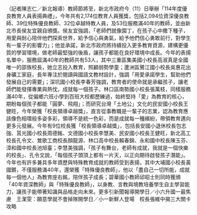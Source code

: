 （記者陳志仁／新北報導）教師節將至，新北市政府今（11）日舉辦「114年度優良教育人員表揚典禮」，今年共有2,174位教育人員獲獎，包括2,094位資深優良教師、39位特殊優良教師、32位卓越特教人員，及53位服務滿40年的教師，並由新北市長侯友宜親自頒獎。侯友宜強調，「老師們就像園丁，在孩子心中撒下種子，用愛與耐心陪伴他們探索世界，給予信心與勇氣，給予他們信心勇敢前行，對學生有一輩子的影響力」；他並承諾，新北市政府將持續投入更多教育資源，建構更優質的學習環境，做老師最堅強的後盾，讓孩子都能在良好環境中成長。今年的表揚名單中，服務屆滿40年的教師共有53人，其中三重區集美國小校長高淑真是全國唯一的邵族校長，她立志投入教育，照顧弱勢學童；蘆洲區鷺江國小校長吳惠花出身礦工家庭，長年專注於閱讀與國語文教材設計，強調「用愛承諾學生，幫助他們發展自己的需要」；深坑國小校長李春芳強調，教育者的使命就是承繼孩子，讓老師們能發揮專業與熱忱，成就每一個孩子。林口區南勢國小校長張萬枝，同樣服務滿40年，從偏鄉六班小學到百班大校都歷練過，始終堅持「愛」為教育的核心，期盼每個孩子都能「圓夢、飛翔」；而研究台灣「土地公」文化的民安國小校長王健旺，今年榮獲「校長領導卓越獎」，直言從事教職是一輩子的志業，認為教育應該像色相環般多姿多彩，領導不是統一色彩，而是成就每一種繽紛，帶領教育邁向更多元發展。今年有9位校長獲「校長領導卓越獎」，包括長安國小退休校長包志強、莒光國小校長周德銘、文德國小校長李慧美、民安國小校長王健旺，新北高工校長孔令文、鶯歌工商校長顏龍源、林口高中校長賴春錦、永和國中校長陳玉芬、漳和國中校長池旭臺；李慧美強調，「孩子有舞台，老師有成就，我就是一個快樂的校長」、孔令文說，「每個孩子頭頂上都有一片天，以正向期待啟發孩子潛能」。今年也有許多兼具多年資歷與特殊教育成就的教師受到表揚，其中大埔國小校長黃國鏘，不僅服務滿40年，還榮獲「特殊優良教師」，他以「盡自己一切所能，成就每一個他人」為教育座右銘，陪伴孩子成長；碧華國小教師邱昭士則同時獲頒「40年資深教師」與「特殊優良教師」，以身教、言教與境教培養學生自主學習能力，讓孩子能帶著知識與品格走向未來。更多引新聞報導開學日／小六升國一最焦慮　王潔雯：願意學就不會掉隊開學日／小一新鮮人登場　校長張維中揭三大關卡攻略